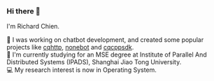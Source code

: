 ### Hi there 👋

<!--
**richardchien/richardchien** is a ✨ _special_ ✨ repository because its `README.md` (this file) appears on your GitHub profile.

Here are some ideas to get you started:

- 🔭 I’m currently working on ...
- 🌱 I’m currently learning ...
- 👯 I’m looking to collaborate on ...
- 🤔 I’m looking for help with ...
- 💬 Ask me about ...
- 📫 How to reach me: ...
- 😄 Pronouns: ...
- ⚡ Fun fact: ...
-->

I'm Richard Chien.

🤖 I was working on chatbot development, and created some popular projects like [cqhttp](https://github.com/richardchien/coolq-http-api), [nonebot](https://github.com/nonebot/nonebot) and [cqcppsdk](https://github.com/cqmoe/cqcppsdk).<br>
🏫 I'm currently studying for an MSE degree at Institute of Parallel And Distributed Systems (IPADS), Shanghai Jiao Tong University.<br>
💻 My research interest is now in Operating System.
